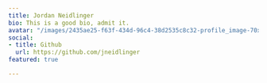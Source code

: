 ```yaml
---
title: Jordan Neidlinger
bio: This is a good bio, admit it.
avatar: "/images/2435ae25-f63f-434d-96c4-38d2535c8c32-profile_image-70x70.png"
social:
- title: Github
  url: https://github.com/jneidlinger
featured: true

---
```

